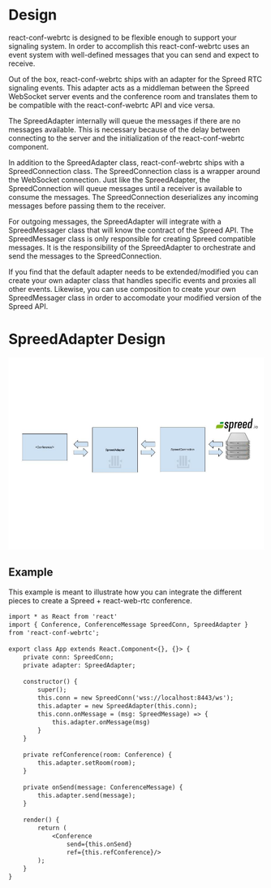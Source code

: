 # Design

react-conf-webrtc is designed to be flexible enough to support your signaling system. In order to accomplish this
react-conf-webrtc uses an event system with well-defined messages that you can send and expect to receive.

Out of the box, react-conf-webrtc ships with an adapter for the Spreed RTC signaling events. This adapter acts
as a middleman between the Spreed WebSocket server events and the conference room and translates them to be
compatible with the react-conf-webrtc API and vice versa.

The SpreedAdapter internally will queue the messages if there are no messages available. This is necessary because
of the delay between connecting to the server and the initialization of the react-conf-webrtc component.

In addition to the SpreedAdapter class, react-conf-webrtc ships with a SpreedConnection class. The SpreedConnection
class is a wrapper around the WebSocket connection. Just like the SpreedAdapter, the SpreedConnection will queue messages
until a receiver is available to consume the messages. The SpreedConnection deserializes any incoming messages before passing
them to the receiver.

For outgoing messages, the SpreedAdapter will integrate with a SpreedMessager class that will know the contract
of the Spreed API. The SpreedMessager class is only responsible for creating Spreed compatible messages. It is the
responsibility of the SpreedAdapter to orchestrate and send the messages to the SpreedConnection.

If you find that the default adapter needs to be extended/modified you can create your own
adapter class that handles specific events and proxies all other events. Likewise, you can
use composition to create your own SpreedMessager class in order to accomodate your modified
version of the Spreed API.

# SpreedAdapter Design

![SpreedAdapter architecture](images/SpreedAdapter.jpg)

## Example

This example is meant to illustrate how you can integrate the different pieces to
create a Spreed + react-web-rtc conference.

```tsx
import * as React from 'react'
import { Conference, ConferenceMessage SpreedConn, SpreedAdapter } from 'react-conf-webrtc';

export class App extends React.Component<{}, {}> {
    private conn: SpreedConn;
    private adapter: SpreedAdapter;

    constructor() {
        super();
        this.conn = new SpreedConn('wss://localhost:8443/ws');
        this.adapter = new SpreedAdapter(this.conn);
        this.conn.onMessage = (msg: SpreedMessage) => {
            this.adapter.onMessage(msg)
        }
    }

    private refConference(room: Conference) {
        this.adapter.setRoom(room);
    }

    private onSend(message: ConferenceMessage) {
        this.adapter.send(message);
    }

    render() {
        return (
            <Conference
                send={this.onSend}
                ref={this.refConference}/>
        );
    }
}
```